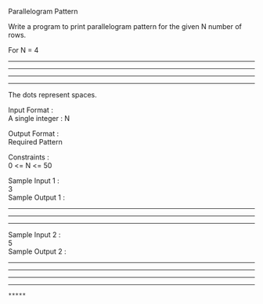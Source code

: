 Parallelogram Pattern



Write a program to print parallelogram pattern for the given N number of rows.       

For N = 4          
****        
 ****      
  ****      
   ****        
The dots represent spaces.   

Input Format :      
 A single integer : N      
 
Output Format :       
Required Pattern       

Constraints :     
0 <= N <= 50      

Sample Input 1 :      
3        
Sample Output 1 :        
***    
 ***    
  ***        
  
Sample Input 2 :        
5      
Sample Output 2 :     
*****    
 *****     
  *****          
   *****       
    *****       
    
